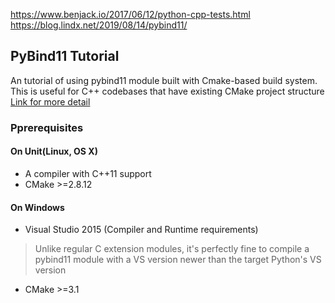 https://www.benjack.io/2017/06/12/python-cpp-tests.html  
https://blog.lindx.net/2019/08/14/pybind11/  

## PyBind11 Tutorial 

An tutorial of using pybind11 module built with Cmake-based build system. This is useful for C++ codebases that have existing CMake project structure 
[Link for more detail](https://blog.lindx.net/2019/08/14/pybind11/)

### Pprerequisites
#### On Unit(Linux, OS X)
* A compiler with C++11 support 
* CMake >=2.8.12

#### On Windows 
* Visual Studio 2015 (Compiler and Runtime requirements)
> Unlike regular C extension modules, it's perfectly fine to compile a pybind11 module with a VS version newer than the target Python's VS version
* CMake >=3.1
